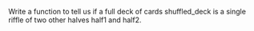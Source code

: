 Write a function to tell us if a full deck of cards shuffled_deck is a single riffle of two other halves half1 and half2. 
